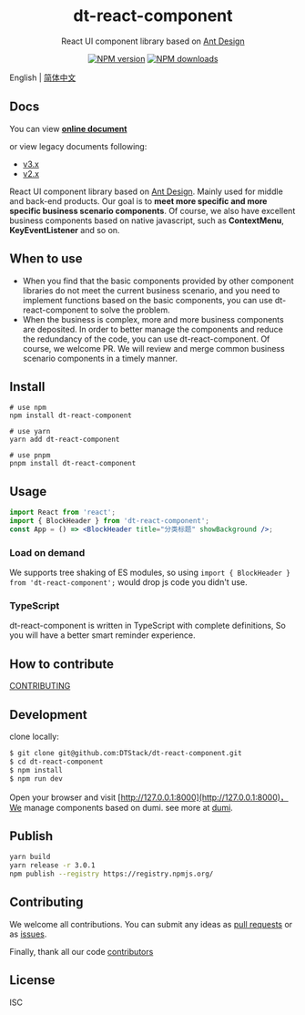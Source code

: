 <h1 align="center">dt-react-component</h1>

<div align="center">

React UI component library based on [Ant Design](https://github.com/ant-design/ant-design)

[![NPM version][npm-image]][npm-url] [![NPM downloads][download-img]][download-url]

[npm-image]: https://img.shields.io/npm/v/dt-react-component.svg?style=flat-square
[npm-url]: https://www.npmjs.com/package/dt-react-component
[download-img]: https://img.shields.io/npm/dm/dt-react-component.svg?style=flat
[download-url]: https://www.npmjs.com/package/dt-react-component

</div>

English | [简体中文](./README-zh_CN.md)

## Docs

You can view [**online document**](https://dtstack.github.io/dt-react-component/)

or view legacy documents following:

-   [v3.x](https://dtstack.github.io/dt-react-component/)
-   [v2.x](https://liuxy0551.github.io/dt-react-component/)

React UI component library based on [Ant Design](https://github.com/ant-design/ant-design). Mainly used for middle and back-end products. Our goal is to **meet more specific and more specific business scenario components**. Of course, we also have excellent business components based on native javascript, such as **ContextMenu**, **KeyEventListener** and so on.

## When to use

-   When you find that the basic components provided by other component libraries do not meet the current business scenario, and you need to implement functions based on the basic components, you can use dt-react-component to solve the problem.
-   When the business is complex, more and more business components are deposited. In order to better manage the components and reduce the redundancy of the code, you can use dt-react-component. Of course, we welcome PR. We will review and merge common business scenario components in a timely manner.

## Install

```shell
# use npm
npm install dt-react-component

# use yarn
yarn add dt-react-component

# use pnpm
pnpm install dt-react-component
```

## Usage

```jsx
import React from 'react';
import { BlockHeader } from 'dt-react-component';
const App = () => <BlockHeader title="分类标题" showBackground />;
```

### Load on demand

We supports tree shaking of ES modules, so using `import { BlockHeader } from 'dt-react-component';` would drop js code you didn't use.

### TypeScript

dt-react-component is written in TypeScript with complete definitions, So you will have a better smart reminder experience.

## How to contribute

[CONTRIBUTING](./CONTRIBUTING.md)

## Development

clone locally:

```bash
$ git clone git@github.com:DTStack/dt-react-component.git
$ cd dt-react-component
$ npm install
$ npm run dev
```

Open your browser and visit [http://127.0.0.1:8000](http://127.0.0.1:8000)，We manage components based on dumi. see more at [dumi](https://d.umijs.org/).

## Publish

```bash
yarn build
yarn release -r 3.0.1
npm publish --registry https://registry.npmjs.org/
```

## Contributing

We welcome all contributions. You can submit any ideas as [pull requests](https://github.com/DTStack/dt-react-component/pulls) or as [issues](https://github.com/DTStack/dt-react-component/issues).

Finally, thank all our code [contributors](https://github.com/DTStack/dt-react-component/graphs/contributors)

## License

ISC
